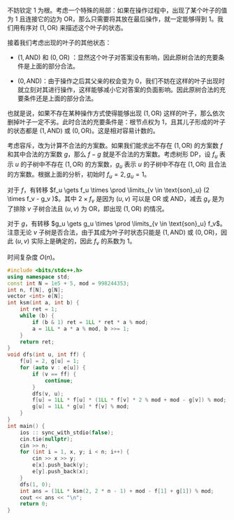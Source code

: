 不妨钦定 $1$ 为根。考虑一个特殊的局部：如果在操作过程中，出现了某个叶子的值为 $1$ 且连接它的边为 $\text{OR}$，那么只需要将其放在最后操作，就一定能够得到 $1$。我们用有序对 $(1, \text{OR})$ 来描述这个叶子的状态。

接着我们考虑出现的叶子的其他状态：

- $(1,\text{AND})$ 和 $(0,\text{OR})$ ：显然这个叶子对答案没有影响，因此原树合法的充要条件是上面的部分合法。

- $(0,\text{AND})$：由于操作之后其父亲的权会变为 $0$，我们不妨在这样的叶子出现时就立刻对其进行操作，这样能够减小它对答案的负面影响。因此原树合法的充要条件还是上面的部分合法。

也就是说，如果不存在某种操作方式使得能够出现 $(1, \text{OR})$ 这样的叶子，那么依次删掉叶子一定不劣。此时合法的充要条件是：根节点权为 $1$，且其儿子形成的叶子的状态都是 $(1,\text{AND})$ 或 $(0,\text{OR})$。这是相对容易计数的。

考虑容斥，改为计算不合法的方案数。如果我们能求出不存在 $(1,\text{OR})$ 的方案数 $f$ 和其中合法的方案数 $g$，那么 $f-g$ 就是不合法的方案数。考虑树形 DP，设 $f_u$ 表示 $u$ 的子树中不存在 $(1,\text{OR})$ 的方案数，$g_u$ 表示 $u$ 的子树中不存在 $(1,\text{OR})$ 且合法的方案数。根据上面的分析，初始时 $f_u = 2,g_u = 1$。

对于 $f$，有转移 $f_u \gets f_u \times \prod \limits_{v \in \text{son}_u} (2 \times f_v - g_v )$。其中 $2 \times f_v$ 是因为 $(u,v)$ 可以是 $\text{OR}$ 或 $\text{AND}$，减去 $g_v$ 是为了排除 $v$ 子树合法且 $(u,v)$ 为 $\text{OR}$，即出现 $(1,\text{OR})$ 的情况。

对于 $g$，有转移 $g_u \gets g_u \times \prod \limits_{v \in \text{son}_u} f_v$。注意无论 $v$ 子树是否合法，由于其成为叶子时状态只能是 $(1, \text{AND})$ 或 $(0,\text{OR})$，因此 $(u,v)$ 实际上是确定的，因此 $f_v$ 的系数为 $1$。

时间复杂度 $O(n)$。

```cpp
#include <bits/stdc++.h>
using namespace std;
const int N = 1e5 + 5, mod = 998244353;
int n, f[N], g[N];
vector <int> e[N];
int ksm(int a, int b) {
    int ret = 1;
    while (b) {
        if (b & 1) ret = 1LL * ret * a % mod;
        a = 1LL * a * a % mod, b >>= 1;
    }
    return ret;
}
void dfs(int u, int ff) {
    f[u] = 2, g[u] = 1;
    for (auto v : e[u]) {
        if (v == ff) {
            continue;
        }
        dfs(v, u);
        f[u] = 1LL * f[u] * (1LL * f[v] * 2 % mod + mod - g[v]) % mod;
        g[u] = 1LL * g[u] * f[v] % mod;
    }
}
int main() {
    ios :: sync_with_stdio(false);
    cin.tie(nullptr);
    cin >> n;
    for (int i = 1, x, y; i < n; i++) {
        cin >> x >> y;
        e[x].push_back(y);
        e[y].push_back(x);
    }
    dfs(1, 0);
    int ans = (1LL * ksm(2, 2 * n - 1) + mod - f[1] + g[1]) % mod;
    cout << ans << "\n";
    return 0;
}
```
